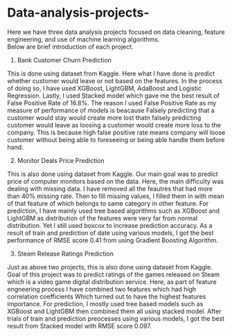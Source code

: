 # Data-analysis-projects-

Here we have three data analysis projects focused on data cleaning, feature engineering, and use of machine learning algorithms.<br>
Below are brief introduction of each project.


1. Bank Customer Churn Prediction

This is done using dataset from Kaggle.
Here what I have done is predict whether customer would leave or not based on the features.
In the process of doing so, I have used XGBoost, LightGBM, AdaBoost and Logistic Regression. Lastly, I used Stacked model which gave me the best result of False Positive Rate of 16.8%. The reason I used False Positive Rate as my measure of performance of models is beacause Falsely predicting that a customer would stay would create more lost thatn falsely predicting customer would leave as loosing a customer would create more loss to the company. This is because high false positive rate means company will loose customer without being able to foreseeing or being able handle them before hand. 

2. Monitor Deals Price Prediction

This is also done using dataset from Kaggle.
Our main goal was to predict price of computer monitors based on the data.
Here, the main difficulty was dealing with missing data. I have removed all the feautres that had more than 40% missing rate.
Then to fill missing values, I filled them in with mean of that feature of which belongs to same category in other feature.
For prediction, I have mainly used tree based algorithms such as XGBoost and LightGBM as distribution of the features were very far from normal distribution. Yet I still used boxcox to increase prediction accuracy. As a result of train and prediction of date using various models, I got the best performance of RMSE score 0.41 from using Gradient Boosting Algorithm.

3. Steam Release Ratings Prediction

Just as above two projects, this is also done using dataset from Kaggle.
Goal of this project was to predict ratings of the games released on Steam which is a video game digital distribution service.
Here, as part of feature engneering process I have combined two features which had high correlation coefficients Which turned out to have the highest features importance.
For prediction, I mostly used tree based models such as XGBoost and LightGBM then combined them all using stacked model. After trials of train and prediction preocesses using various models, I got the best result from Stacked model with RMSE score 0.097. 
